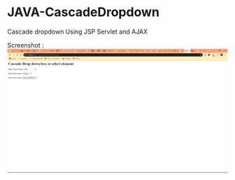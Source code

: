 # JAVA-CascadeDropdown
Cascade dropdown Using JSP Servlet and AJAX

Screenshot :
![](screenshots/Untitled.png)
